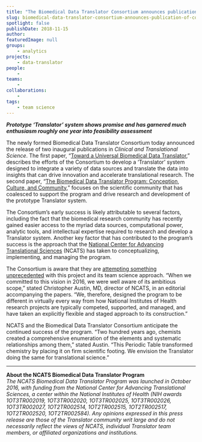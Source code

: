 ```yaml
---
title: "The Biomedical Data Translator Consortium announces publication of companion pieces"
slug: biomedical-data-translator-consortium-announces-publication-of-companion-pieces
spotlight: false
publishDate: 2018-11-15
author: 
featuredImage: null
groups:
    - analytics
projects:
    - data-translator
people:
    - 
teams: 
    - 
collaborations:
    - 
tags:
    - team science
---
```

<!-- wp:paragraph -->
<p><strong><em>Prototype ‘Translator’ system shows promise and has garnered much enthusiasm roughly one year into feasibility assessment</em></strong></p>
<!-- /wp:paragraph -->

<!-- wp:paragraph -->
<p>The newly formed Biomedical Data Translator Consortium today announced the release of two inaugural publications in <em>Clinical and Translational Science</em>. The first paper, “<a href="https://ascpt.onlinelibrary.wiley.com/doi/10.1111/cts.12591" target="_blank" rel="noreferrer noopener" aria-label="The newly formed Biomedical Data Translator Consortium today announced the release of two inaugural publications in Clinical and Translational Science. The first paper, “Toward a Universal Biomedical Data Translator,” describes the efforts of the Consortium to develop a ‘Translator’ system designed to integrate a variety of data sources and translate the data into insights that can drive innovation and accelerate translational research. The second paper, “The Biomedical Data Translator Program: Conception, Culture, and Community,” focuses on the scientific community that has coalesced to support the program and drive research and development of the prototype Translator system.
 (opens in a new tab)">Toward a Universal Biomedical Data Translator</a>,” describes the efforts of the Consortium to develop a ‘Translator’ system designed to integrate a variety of data sources and translate the data into insights that can drive innovation and accelerate translational research. The second paper, “<a rel="noreferrer noopener" aria-label="The newly formed Biomedical Data Translator Consortium today announced the release of two inaugural publications in Clinical and Translational Science. The first paper, “Toward a Universal Biomedical Data Translator,” describes the efforts of the Consortium to develop a ‘Translator’ system designed to integrate a variety of data sources and translate the data into insights that can drive innovation and accelerate translational research. The second paper, “The Biomedical Data Translator Program: Conception, Culture, and Community,” focuses on the scientific community that has coalesced to support the program and drive research and development of the prototype Translator system.
 (opens in a new tab)" href="https://ascpt.onlinelibrary.wiley.com/doi/10.1111/cts.12592" target="_blank">The Biomedical Data Translator Program: Conception, Culture, and Community</a>,” focuses on the scientific community that has coalesced to support the program and drive research and development of the prototype Translator system.<br></p>
<!-- /wp:paragraph -->

<!-- wp:more -->
<!--more-->
<!-- /wp:more -->

<!-- wp:paragraph -->
<p>The Consortium’s early success is likely attributable to several factors, including the fact that the biomedical research community has recently gained easier access to the myriad data sources, computational power, analytic tools, and intellectual expertise required to research and develop a Translator system. Another key factor that has contributed to the program’s success is the approach that the <a href="https://ncats.nih.gov/" target="_blank" rel="noreferrer noopener" aria-label="The Consortium’s early success is likely attributable to several factors, including the fact that the biomedical research community has recently gained easier access to the myriad data sources, computational power, analytic tools, and intellectual expertise required to research and develop a Translator system. Another key factor that has contributed to the program’s success is the approach that the National Center for Advancing Translational Sciences (NCATS) has taken to conceptualizing, implementing, and managing the program.
 (opens in a new tab)">National Center for Advancing Translational Sciences</a> (NCATS) has taken to conceptualizing, implementing, and managing the program.<br></p>
<!-- /wp:paragraph -->

<!-- wp:paragraph -->
<p>The Consortium is aware that they are <a rel="noreferrer noopener" aria-label="The Consortium is aware that they are attempting something unprecedented with this project and its team science approach. “When we committed to this vision in 2016, we were well aware of its ambitious scope,” stated Christopher Austin, PhD, director of NCATS, in an editorial accompanying the papers. “We, therefore, designed the program to be different in virtually every way from how National Institutes of Health research projects are typically competed, supported, and managed, and have taken an explicitly flexible and staged approach to its construction.”
 (opens in a new tab)" href="https://ascpt.onlinelibrary.wiley.com/doi/10.1111/cts.12595" target="_blank">attempting something unprecedented</a> with this project and its team science approach. “When we committed to this vision in 2016, we were well aware of its ambitious scope,” stated Christopher Austin, MD, director of NCATS, in an editorial accompanying the papers. “We, therefore, designed the program to be different in virtually every way from how National Institutes of Health research projects are typically competed, supported, and managed, and have taken an explicitly flexible and staged approach to its construction.”<br></p>
<!-- /wp:paragraph -->

<!-- wp:paragraph -->
<p>NCATS and the Biomedical Data Translator Consortium anticipate the continued success of the program. “Two hundred years ago, chemists created a comprehensive enumeration of the elements and systematic relationships among them,” stated Austin. “This Periodic Table transformed chemistry by placing it on firm scientific footing. We envision the Translator doing the same for translational science.”<br></p>
<!-- /wp:paragraph -->

<!-- wp:separator -->
<hr class="wp-block-separator"/>
<!-- /wp:separator -->

<!-- wp:paragraph -->
<p><strong>About the NCATS Biomedical Data Translator Program</strong><br><em>The NCATS Biomedical Data Translator Program was launched in October 2016, with funding from the National Center for Advancing Translational Sciences, a center within the National Institutes of Health (NIH awards 1OT3TR002019, 1OT3TR002020, 1OT3TR002025, 1OT3TR002026, 1OT3TR002027, 1OT2TR002514, 1OT2TR002515, 1OT2TR002517, 1OT2TR002520, 1OT2TR002584). Any opinions expressed in this press release are those of the Translator community writ large and do not necessarily reflect the views of NCATS, individual Translator team members, or affiliated organizations and institutions.</em><br></p>
<!-- /wp:paragraph -->
